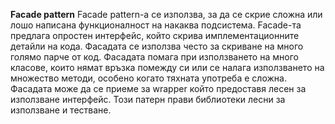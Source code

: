 **Facade pattern**
Facade pattern-а се използва, за да се скрие сложна или лошо написана функционалност на накаква подсистема. Facade-та предлага опростен интерфейс, който скрива имплементационните детайли на кода. Фасадата се използва често за скриване на много голямо парче от код. Фасадата помага при използването на много класове, които 
нямат връзка помежду си или се налага използването на множество методи, особено когато тяхната употреба е сложна. Фасадата може да се приеме за wrapper който предоставя
лесен за използване интерфейс. Този патерн прави библиотеки лесни за използване и тестване.
